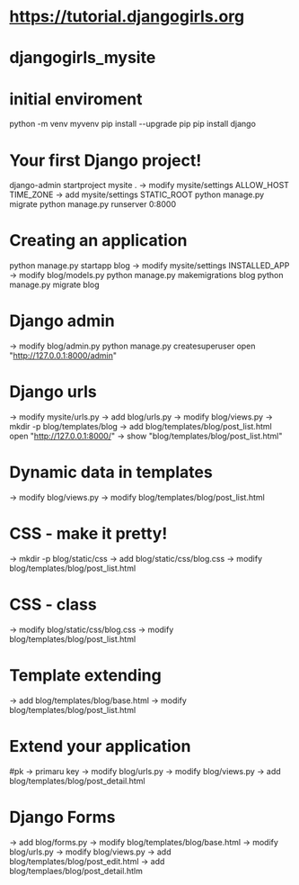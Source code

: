 
# https://tutorial.djangogirls.org
# djangogirls_mysite
# initial enviroment
python -m venv myvenv 
pip install --upgrade pip
pip install django

# Your first Django project!
django-admin startproject mysite . 
  -> modify mysite/settings
   	ALLOW_HOST
	TIME_ZONE
  -> add mysite/settings
  	STATIC_ROOT
python manage.py migrate
python manage.py runserver 0:8000

# Creating an application
python manage.py startapp blog
  -> modify mysite/settings
	INSTALLED_APP
  -> modify blog/models.py
python manage.py makemigrations blog
python manage.py migrate blog

# Django admin
  -> modify blog/admin.py
python manage.py createsuperuser
open "http://127.0.0.1:8000/admin"

# Django urls
  -> modify mysite/urls.py
  -> add blog/urls.py
  -> modify blog/views.py
  -> mkdir -p blog/templates/blog
  -> add blog/templates/blog/post_list.html
open "http://127.0.0.1:8000/" 
  -> show "blog/templates/blog/post_list.html"

# Dynamic data in templates
  -> modify blog/views.py
  -> modify blog/templates/blog/post_list.html

# CSS - make it pretty!
  -> mkdir -p blog/static/css
  -> add blog/static/css/blog.css
  -> modify blog/templates/blog/post_list.html

# CSS - class
  -> modify blog/static/css/blog.css
  -> modify blog/templates/blog/post_list.html

# Template extending
  -> add blog/templates/blog/base.html
  -> modify blog/templates/blog/post_list.html

# Extend your application
#pk -> primaru key
  -> modify blog/urls.py
  -> modify blog/views.py
  -> add blog/templates/blog/post_detail.html

# Django Forms
  -> add blog/forms.py
  -> modify blog/templates/blog/base.html
  -> modify blog/urls.py
  -> modify blog/views.py
  -> add blog/templates/blog/post_edit.html
  -> add blog/templaes/blog/post_detail.htlm
